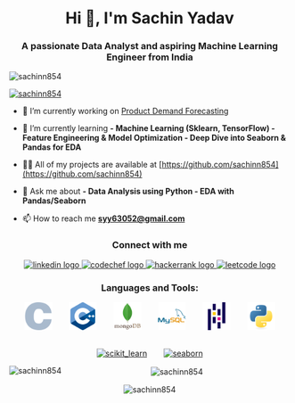 <h1 align="center">Hi 👋, I'm Sachin Yadav</h1>
<h3 align="center">A passionate Data Analyst and aspiring Machine Learning Engineer from India</h3>

<p align="left"> <img src="https://komarev.com/ghpvc/?username=sachinn854&label=Profile%20views&color=0e75b6&style=flat" alt="sachinn854" /> </p>

<p align="left"> <a href="https://github.com/ryo-ma/github-profile-trophy"><img src="https://github-profile-trophy.vercel.app/?username=sachinn854" alt="sachinn854" /></a> </p>

- 🔭 I’m currently working on [Product Demand Forecasting](https://github.com/sachinn854/Product-Demand-Forecasting.git)

- 🌱 I’m currently learning **- Machine Learning (Sklearn, TensorFlow) - Feature Engineering & Model Optimization - Deep Dive into Seaborn & Pandas for EDA**

- 👨‍💻 All of my projects are available at [https://github.com/sachinn854](https://github.com/sachinn854)

- 💬 Ask me about **- Data Analysis using Python - EDA with Pandas/Seaborn**

- 📫 How to reach me **syy63052@gmail.com**

<h3 align="center">Connect with me</h3>

<div align="center">
  <a href="https://linkedin.com/in/sachinyadavcs" target="_blank">
    <img src="https://img.shields.io/static/v1?message=LinkedIn&logo=linkedin&label=&color=0077B5&logoColor=white&labelColor=&style=for-the-badge" height="30" alt="linkedin logo" />
  </a>
  <a href="https://www.codechef.com/users/sachiny0212" target="_blank">
    <img src="https://img.shields.io/static/v1?message=Codechef&logo=codechef&label=&color=5B4638&logoColor=white&labelColor=&style=for-the-badge" height="30" alt="codechef logo" />
  </a>
  <a href="https://www.hackerrank.com/cs23b1042" target="_blank">
    <img src="https://img.shields.io/static/v1?message=HackerRank&logo=hackerrank&label=&color=2EC866&logoColor=white&labelColor=&style=for-the-badge" height="30" alt="hackerrank logo" />
  </a>
  <a href="https://leetcode.com/sachinyadav_10" target="_blank">
    <img src="https://img.shields.io/static/v1?message=LeetCode&logo=leetcode&label=&color=FFA116&logoColor=white&labelColor=&style=for-the-badge" height="30" alt="leetcode logo" />
  </a>
</div>

</p>

<h3 align="center">Languages and Tools:</h3>

<div align="center">
  <div style="display: flex; justify-content: center; flex-wrap: wrap; gap: 30px;">

   <a href="https://www.cprogramming.com/" target="_blank" rel="noreferrer">
      <img src="https://raw.githubusercontent.com/devicons/devicon/master/icons/c/c-original.svg" alt="c" width="50" height="50"/>
    </a>

   <a href="https://www.w3schools.com/cpp/" target="_blank" rel="noreferrer">
      <img src="https://raw.githubusercontent.com/devicons/devicon/master/icons/cplusplus/cplusplus-original.svg" alt="cplusplus" width="50" height="50"/>
    </a>

   <a href="https://www.mongodb.com/" target="_blank" rel="noreferrer">
      <img src="https://raw.githubusercontent.com/devicons/devicon/master/icons/mongodb/mongodb-original-wordmark.svg" alt="mongodb" width="50" height="50"/>
    </a>

   <a href="https://www.mysql.com/" target="_blank" rel="noreferrer">
      <img src="https://raw.githubusercontent.com/devicons/devicon/master/icons/mysql/mysql-original-wordmark.svg" alt="mysql" width="50" height="50"/>
    </a>

  <a href="https://pandas.pydata.org/" target="_blank" rel="noreferrer">
      <img src="https://raw.githubusercontent.com/devicons/devicon/2ae2a900d2f041da66e950e4d48052658d850630/icons/pandas/pandas-original.svg" alt="pandas" width="50" height="50"/>
    </a>

  <a href="https://www.python.org" target="_blank" rel="noreferrer">
      <img src="https://raw.githubusercontent.com/devicons/devicon/master/icons/python/python-original.svg" alt="python" width="50" height="50"/>
    </a>

   <a href="https://scikit-learn.org/" target="_blank" rel="noreferrer">
      <img src="https://upload.wikimedia.org/wikipedia/commons/0/05/Scikit_learn_logo_small.svg" alt="scikit_learn" width="50" height="50"/>
    </a>

  <a href="https://seaborn.pydata.org/" target="_blank" rel="noreferrer">
      <img src="https://seaborn.pydata.org/_images/logo-mark-lightbg.svg" alt="seaborn" width="50" height="50"/>
    </a>

  </div>

</p>

<p><img align="left" src="https://github-readme-stats.vercel.app/api/top-langs?username=sachinn854&show_icons=true&locale=en&layout=compact" alt="sachinn854" /></p>

<p>&nbsp;<img align="center" src="https://github-readme-stats.vercel.app/api?username=sachinn854&show_icons=true&locale=en" alt="sachinn854" /></p>

<p><img align="center" src="https://streak-stats.demolab.com/?user=sachinn854" alt="sachinn854" /></p>


